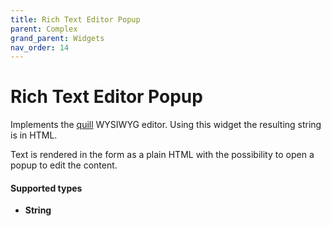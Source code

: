 ```yaml
---
title: Rich Text Editor Popup
parent: Complex
grand_parent: Widgets
nav_order: 14
---
```


# Rich Text Editor Popup

Implements the [quill](https://quilljs.com/) WYSIWYG editor.
Using this widget the resulting string is in HTML.

Text is rendered in the form as a plain HTML with the possibility to open a popup to edit the content.

#### Supported types
- **String**
